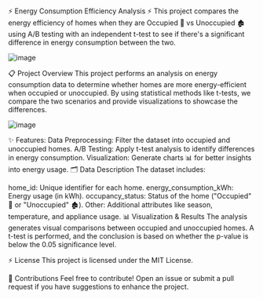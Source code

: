 ⚡️ Energy Consumption Efficiency Analysis ⚡️
This project compares the energy efficiency of homes when they are Occupied 🏡 vs Unoccupied 🏚️ using A/B testing with an independent t-test to see if there's a significant difference in energy consumption between the two.

![image](https://github.com/user-attachments/assets/4087b248-304f-4d0e-9732-260e30572213)


📋 Project Overview
This project performs an analysis on energy consumption data to determine whether homes are more energy-efficient when occupied or unoccupied. By using statistical methods like t-tests, we compare the two scenarios and provide visualizations to showcase the differences.

![image](https://github.com/user-attachments/assets/83328de1-5a96-4231-a9c4-9bc6dfc60376)

✨ Features:
Data Preprocessing: Filter the dataset into occupied and unoccupied homes.
A/B Testing: Apply t-test analysis to identify differences in energy consumption.
Visualization: Generate charts 📊 for better insights into energy usage.
🗂️ Data Description
The dataset includes:

home_id: Unique identifier for each home.
energy_consumption_kWh: Energy usage (in kWh).
occupancy_status: Status of the home ("Occupied" 🏡 or "Unoccupied" 🏚️).
Other: Additional attributes like season, temperature, and appliance usage.
📊 Visualization & Results
The analysis generates visual comparisons between occupied and unoccupied homes. A t-test is performed, and the conclusion is based on whether the p-value is below the 0.05 significance level.

⚡ License
This project is licensed under the MIT License.

🤝 Contributions
Feel free to contribute! Open an issue or submit a pull request if you have suggestions to enhance the project.
